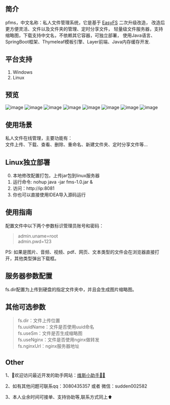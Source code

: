 ## 简介
pfms，中文名称：私人文件管理系统，它是基于 [EasyFS](https://gitee.com/whvse/easy-fs) 二次升级改造，
改造后更方便灵活、文件以及文件夹的管理、定时分享文件，
轻量级文件服务器，支持缩略图，下载支持中文名，不依赖其它容器，可独立部署，
使用Java语言、SpringBoot框架、Thymeleaf模板引擎、Layer前端、Java内存缓存开发.

## 平台支持
1. Windows
2. Linux

## 预览
![image](https://raw.githubusercontent.com/MrCinco/images/master/pfms/01.png)
![image](https://raw.githubusercontent.com/MrCinco/images/master/pfms/02.png)
![image](https://raw.githubusercontent.com/MrCinco/images/master/pfms/03.png)
![image](https://raw.githubusercontent.com/MrCinco/images/master/pfms/04.png)
![image](https://raw.githubusercontent.com/MrCinco/images/master/pfms/05.png)
![image](https://raw.githubusercontent.com/MrCinco/images/master/pfms/06.png)
![image](https://raw.githubusercontent.com/MrCinco/images/master/pfms/07.png)
![image](https://raw.githubusercontent.com/MrCinco/images/master/pfms/08.png)

## 使用场景
私人文件在线管理，主要功能有：  
文件上传、下载、查看、删除、重命名、新建文件夹、定时分享文件等...

## Linux独立部署
0. 本地修改配置打包，上传jar包到linux服务器
1. 运行命令: nohup java -jar fms-1.0.jar &
2. 访问：http://ip:8081
3. 你也可以直接使用IDEA导入源码运行

## 使用指南
配置文件中以下两个参数标识管理员账号和密码：
> admin.uname=root  
  admin.pwd=123  
  
PS: 如果是图片、音频、视频、pdf、网页、文本类型的文件会在浏览器直接打开，其他类型弹出下载框。

## 服务器参数配置
fs.dir配置为上传到硬盘的指定文件夹中，并且会生成图片缩略图。

## 其他可选参数
> fs.dir：文件上传位置  
fs.uuidName：文件是否使用uuid命名  
fs.useSm：文件是否生成缩略图  
fs.useNginx：文件是否使用nginx做转发  
fs.nginxUrl：nginx服务器地址

## Other
1、👏欢迎访问最近开发的助手网站：[维斯小助手🚀🚀](https://weisizhushou.com)

2、如有其他问题可联系qq：3080435357 或者 微信：sudden002582

3、本人业余时间可接单、支持协助等,联系方式同上⬆️
